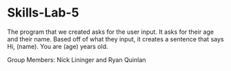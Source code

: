 # Skills-Lab-5

The program that we created asks for the user input. It asks for their age and their name. Based off of what they input, it creates a sentence that says Hi, (name). You are (age) years old. 

Group Members: Nick Lininger and Ryan Quinlan
